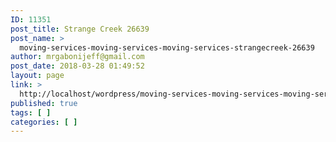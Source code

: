 ```yaml
---
ID: 11351
post_title: Strange Creek 26639
post_name: >
  moving-services-moving-services-moving-services-strangecreek-26639
author: mrgabonijeff@gmail.com
post_date: 2018-03-28 01:49:52
layout: page
link: >
  http://localhost/wordpress/moving-services-moving-services-moving-services-strangecreek-26639/
published: true
tags: [ ]
categories: [ ]
---
```

